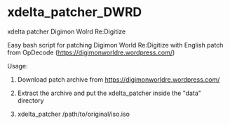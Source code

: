 # xdelta_patcher_DWRD
xdelta patcher Digimon Wolrd Re:Digitize

Easy bash script for patching Digimon World Re:Digitize with English patch from OpDecode (https://digimonworldre.wordpress.com/)

Usage: 
1) Download patch archive from https://digimonworldre.wordpress.com/

2) Extract the archive and put the xdelta_patcher inside the "data" directory

3) xdelta_patcher /path/to/original/iso.iso

